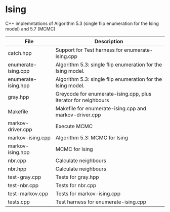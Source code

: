 # Ising

C++ implemntations of Algorithm 5.3 (single flip enumeration for the Ising model) and 5.7 (MCMC)

File|Description
------------------|-----------------------------------------------------------------------------------------------------------------------
catch.hpp|Support for Test harness for enumerate-ising.cpp
enumerate-ising.cpp|Algorithm 5.3: single flip enumeration for the Ising model.
enumerate-ising.hpp|Algorithm 5.3: single flip enumeration for the Ising model.
gray.hpp|Greycode for enumerate-ising.cpp, plus iterator for neighbours
Makefile|Makefile for enumerate-ising.cpp and markov-driver.cpp
markov-driver.cpp|Execute MCMC
markov-ising.cpp|Algorithm 5.3: MCMC for Ising
markov-ising.hpp|MCMC for Ising
nbr.cpp|Calculate neighbours
nbr.hpp|Calculate neighbours
test-gray.cpp|Tests for gray.hpp
test-nbr.cpp|Tests for nbr.cpp
test-markov.cpp|Tests for markov-ising.cpp
tests.cpp|Test harness for enumerate-ising.cpp
